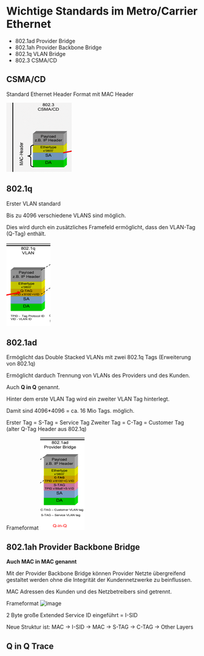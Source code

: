 # Wichtige Standards im Metro/Carrier Ethernet

- 802.1ad Provider Bridge
- 802.1ah Provider Backbone Bridge
- 802.1q VLAN Bridge
- 802.3 CSMA/CD


## CSMA/CD

Standard Ethernet Header Format mit MAC Header

![image](../assets/csma_cd.png)


## 802.1q

Erster VLAN standard

Bis zu 4096 verschiedene VLANS sind möglich.

Dies wird durch ein zusätzliches Framefeld ermöglicht, dass den VLAN-Tag (Q-Tag) enthält.

![image](../assets/802_1q.png)

## 802.1ad 

Ermöglicht das Double Stacked VLANs mit zwei 802.1q Tags (Erweiterung von 802.1q)

Ermöglicht darduch Trennung von VLANs des Providers und des Kunden.

Auch **Q in Q** genannt.

Hinter dem erste VLAN Tag wird ein zweiter VLAN Tag hinterlegt.

Damit sind 4096*4096 = ca. 16 Mio Tags. möglich.

Erster Tag = S-Tag = Service Tag
Zweiter Tag = C-Tag = Customer Tag (alter Q-Tag Header aus 802.1q)

Frameformat
![image](../assets/802_1ad.png)


## 802.1ah Provider Backbone Bridge

**Auch MAC in MAC  genannt**

Mit der Provider Backbone Bridge können Provider Netzte übergreifend gestaltet werden ohne die Integrität der Kundennetzwerke zu beinflussen.

MAC Adressen des Kunden und des Netzbetreibers sind getrennt.

Frameformat
![image](../assets/802.1ah.png)

2 Byte große Extended Service ID eingeführt = I-SID

Neue Struktur ist: MAC -> I-SID -> MAC -> S-TAG -> C-TAG -> Other Layers

## Q in Q Trace

















